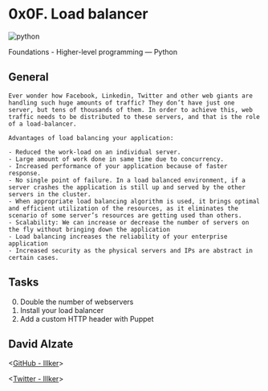 # 0x0F. Load balancer


![python](https://memecreator.org/static/images/memes/3804274.jpg)


 Foundations - Higher-level programming ― Python

## General

```
Ever wonder how Facebook, Linkedin, Twitter and other web giants are handling such huge amounts of traffic? They don’t have just one server, but tens of thousands of them. In order to achieve this, web traffic needs to be distributed to these servers, and that is the role of a load-balancer.

Advantages of load balancing your application:

- Reduced the work-load on an individual server.
- Large amount of work done in same time due to concurrency.
- Increased performance of your application because of faster response.
- No single point of failure. In a load balanced environment, if a server crashes the application is still up and served by the other servers in the cluster.
- When appropriate load balancing algorithm is used, it brings optimal and efficient utilization of the resources, as it eliminates the scenario of some server’s resources are getting used than others.
- Scalability: We can increase or decrease the number of servers on the fly without bringing down the application
- Load balancing increases the reliability of your enterprise application
- Increased security as the physical servers and IPs are abstract in certain cases.

```

## Tasks

0. Double the number of webservers
1. Install your load balancer
2. Add a custom HTTP header with Puppet



## David Alzate 

<[GitHub - Illker](https://github.com/illker)>

<[Twitter - Illker](https://twitter.com/illker)>